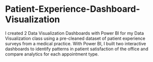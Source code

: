 # Patient-Experience-Dashboard-Visualization
I created 2 Data Visualization Dashboards with Power BI for my Data Visualization class using a pre-cleaned dataset of patient experience surveys from a medical practice. With Power BI, I built two interactive dashboards to identify patterns in patient satisfaction of the office and compare analytics for each appointment type.
